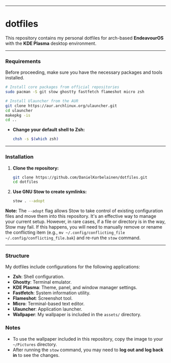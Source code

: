-----

# dotfiles

This repository contains my personal dotfiles for arch-based **EndeavourOS** with the **KDE Plasma** desktop environment.

-----

### Requirements

Before proceeding, make sure you have the necessary packages and tools installed.

```sh
# Install core packages from official repositories
sudo pacman -S git stow ghostty fastfetch flameshot micro zsh

# Install Ulauncher from the AUR
git clone https://aur.archlinux.org/ulauncher.git
cd ulauncher
makepkg -is
cd ..
```

  * **Change your default shell to Zsh:**
    ```sh
    chsh -s $(which zsh)
    ```

-----

### Installation

1.  **Clone the repository:**

    ```sh
    git clone https://github.com/DanielKorbelainen/dotfiles.git
    cd dotfiles
    ```

2.  **Use GNU Stow to create symlinks:**

    ```sh
    stow . --adopt
    ```

**Note:** The `--adopt` flag allows Stow to take control of existing configuration files and move them into this repository. It's an effective way to manage your current setup. However, in rare cases, if a file or directory is in the way, Stow may fail. If this happens, you will need to manually remove or rename the conflicting item (e.g., `mv ~/.config/conflicting_file ~/.config/conflicting_file.bak`) and re-run the `stow` command.

-----

### Structure

My dotfiles include configurations for the following applications:

  * **Zsh**: Shell configuration.
  * **Ghostty**: Terminal emulator.
  * **KDE Plasma**: Theme, panel, and window manager settings.
  * **Fastfetch**: System information utility.
  * **Flameshot**: Screenshot tool.
  * **Micro**: Terminal-based text editor.
  * **Ulauncher**: Application launcher.
  * **Wallpaper**: My wallpaper is included in the `assets/` directory.

### Notes

  * To use the wallpaper included in this repository, copy the image to your `~/Pictures` directory.
  * After running the `stow` command, you may need to **log out and log back in** to see the changes.

